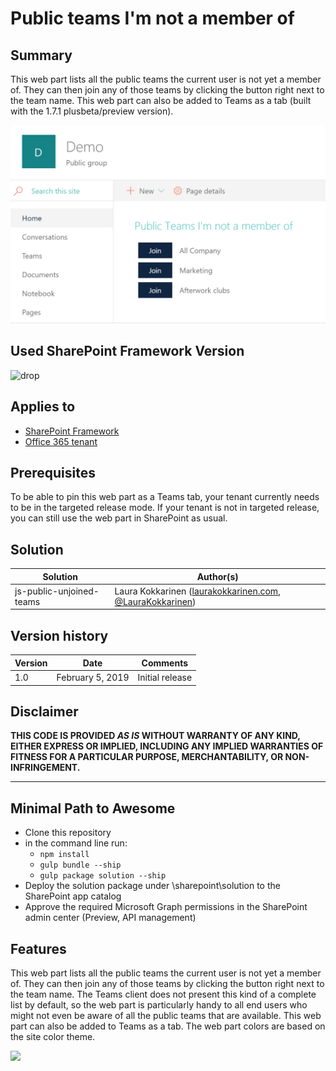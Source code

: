 # Public teams I'm not a member of

## Summary
This web part lists all the public teams the current user is not yet a member of. They can then join any of those teams by clicking the button right next to the team name. This web part can also be added to Teams as a tab (built with the 1.7.1 plusbeta/preview version).

![picture of the web part in action](./assets/js-public-unjoined-teams.gif)

## Used SharePoint Framework Version 
![drop](https://img.shields.io/badge/version-1.7.1-green.svg)

## Applies to

* [SharePoint Framework](https://docs.microsoft.com/sharepoint/dev/spfx/sharepoint-framework-overview)
* [Office 365 tenant](https://docs.microsoft.com/sharepoint/dev/spfx/set-up-your-development-environment)

## Prerequisites

To be able to pin this web part as a Teams tab, your tenant currently needs to be in the targeted release mode. If your tenant is not in targeted release, you can still use the web part in SharePoint as usual.

## Solution

Solution|Author(s)
--------|---------
js-public-unjoined-teams | Laura Kokkarinen ([laurakokkarinen.com](https://laurakokkarinen.com), [@LauraKokkarinen](https://twitter.com/LauraKokkarinen))

## Version history

Version|Date|Comments
-------|----|--------
1.0|February 5, 2019|Initial release

## Disclaimer
**THIS CODE IS PROVIDED *AS IS* WITHOUT WARRANTY OF ANY KIND, EITHER EXPRESS OR IMPLIED, INCLUDING ANY IMPLIED WARRANTIES OF FITNESS FOR A PARTICULAR PURPOSE, MERCHANTABILITY, OR NON-INFRINGEMENT.**

---

## Minimal Path to Awesome

- Clone this repository
- in the command line run:
  - `npm install`
  - `gulp bundle --ship`
  - `gulp package solution --ship`
- Deploy the solution package under \sharepoint\solution to the SharePoint app catalog
- Approve the required Microsoft Graph permissions in the SharePoint admin center (Preview, API management)

## Features

This web part lists all the public teams the current user is not yet a member of. They can then join any of those teams by clicking the button right next to the team name. The Teams client does not present this kind of a complete list by default, so the web part is particularly handy to all end users who might not even be aware of all the public teams that are available. This web part can also be added to Teams as a tab. The web part colors are based on the site color theme.

<img src="https://telemetry.sharepointpnp.com/sp-dev-fx-webparts/samples/js-public-unjoined-teams" />
